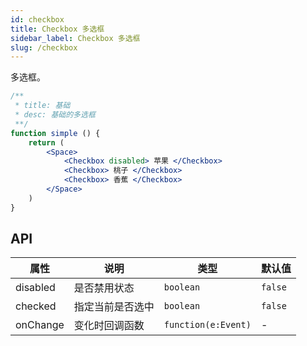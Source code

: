 ```yaml
---
id: checkbox
title: Checkbox 多选框
sidebar_label: Checkbox 多选框
slug: /checkbox
---
```


多选框。


```jsx live
/**
 * title: 基础
 * desc: 基础的多选框
 **/
function simple () {
    return (
        <Space>
            <Checkbox disabled> 苹果 </Checkbox>
            <Checkbox> 桃子 </Checkbox>
            <Checkbox> 香蕉 </Checkbox>
        </Space>
    )
}

```

## API 

| 属性       | 说明                     | 类型                   | 默认值
|-----      |------                   |------                 |------------
|disabled   |是否禁用状态               |`boolean`              |`false`
|checked    |指定当前是否选中            |`boolean`              |`false`
|onChange   |变化时回调函数              |`function(e:Event)`    | -
